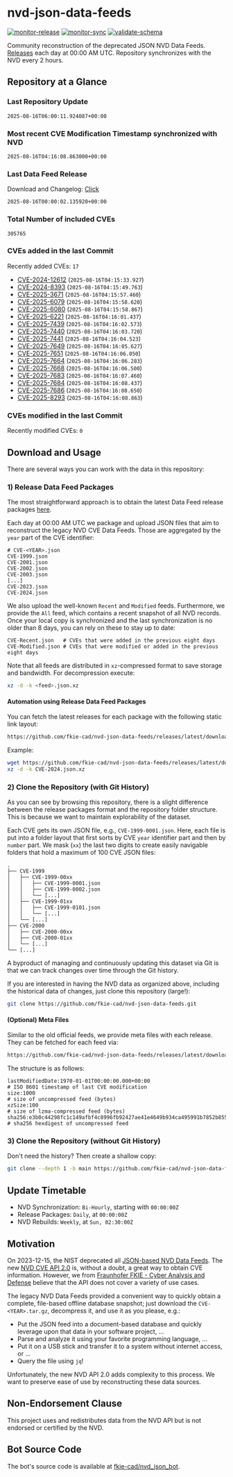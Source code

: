 # nvd-json-data-feeds

[![monitor-release](https://github.com/fkie-cad/nvd-json-data-feeds/actions/workflows/monitor_release.yml/badge.svg)](https://github.com/fkie-cad/nvd-json-data-feeds/actions/workflows/monitor_release.yml)
[![monitor-sync](https://github.com/fkie-cad/nvd-json-data-feeds/actions/workflows/monitor_sync.yml/badge.svg)](https://github.com/fkie-cad/nvd-json-data-feeds/actions/workflows/monitor_sync.yml)
[![validate-schema](https://github.com/fkie-cad/nvd-json-data-feeds/actions/workflows/validate_schema.yml/badge.svg)](https://github.com/fkie-cad/nvd-json-data-feeds/actions/workflows/validate_schema.yml)

Community reconstruction of the deprecated JSON NVD Data Feeds.
[Releases](https://github.com/fkie-cad/nvd-json-data-feeds/releases/latest) each day at 00:00 AM UTC.
Repository synchronizes with the NVD every 2 hours.

## Repository at a Glance

### Last Repository Update

```plain
2025-08-16T06:00:11.924087+00:00
```

### Most recent CVE Modification Timestamp synchronized with NVD

```plain
2025-08-16T04:16:08.863000+00:00
```

### Last Data Feed Release

Download and Changelog: [Click](https://github.com/fkie-cad/nvd-json-data-feeds/releases/latest)

```plain
2025-08-16T00:00:02.135920+00:00
```

### Total Number of included CVEs

```plain
305765
```

### CVEs added in the last Commit

Recently added CVEs: `17`

- [CVE-2024-12612](CVE-2024/CVE-2024-126xx/CVE-2024-12612.json) (`2025-08-16T04:15:33.927`)
- [CVE-2024-8393](CVE-2024/CVE-2024-83xx/CVE-2024-8393.json) (`2025-08-16T04:15:49.763`)
- [CVE-2025-3671](CVE-2025/CVE-2025-36xx/CVE-2025-3671.json) (`2025-08-16T04:15:57.460`)
- [CVE-2025-6079](CVE-2025/CVE-2025-60xx/CVE-2025-6079.json) (`2025-08-16T04:15:58.620`)
- [CVE-2025-6080](CVE-2025/CVE-2025-60xx/CVE-2025-6080.json) (`2025-08-16T04:15:58.867`)
- [CVE-2025-6221](CVE-2025/CVE-2025-62xx/CVE-2025-6221.json) (`2025-08-16T04:16:01.437`)
- [CVE-2025-7439](CVE-2025/CVE-2025-74xx/CVE-2025-7439.json) (`2025-08-16T04:16:02.573`)
- [CVE-2025-7440](CVE-2025/CVE-2025-74xx/CVE-2025-7440.json) (`2025-08-16T04:16:03.720`)
- [CVE-2025-7441](CVE-2025/CVE-2025-74xx/CVE-2025-7441.json) (`2025-08-16T04:16:04.523`)
- [CVE-2025-7649](CVE-2025/CVE-2025-76xx/CVE-2025-7649.json) (`2025-08-16T04:16:05.627`)
- [CVE-2025-7651](CVE-2025/CVE-2025-76xx/CVE-2025-7651.json) (`2025-08-16T04:16:06.050`)
- [CVE-2025-7664](CVE-2025/CVE-2025-76xx/CVE-2025-7664.json) (`2025-08-16T04:16:06.283`)
- [CVE-2025-7668](CVE-2025/CVE-2025-76xx/CVE-2025-7668.json) (`2025-08-16T04:16:06.500`)
- [CVE-2025-7683](CVE-2025/CVE-2025-76xx/CVE-2025-7683.json) (`2025-08-16T04:16:07.460`)
- [CVE-2025-7684](CVE-2025/CVE-2025-76xx/CVE-2025-7684.json) (`2025-08-16T04:16:08.437`)
- [CVE-2025-7686](CVE-2025/CVE-2025-76xx/CVE-2025-7686.json) (`2025-08-16T04:16:08.650`)
- [CVE-2025-8293](CVE-2025/CVE-2025-82xx/CVE-2025-8293.json) (`2025-08-16T04:16:08.863`)


### CVEs modified in the last Commit

Recently modified CVEs: `0`



## Download and Usage

There are several ways you can work with the data in this repository:

### 1) Release Data Feed Packages

The most straightforward approach is to obtain the latest Data Feed release packages [here](https://github.com/fkie-cad/nvd-json-data-feeds/releases/latest).

Each day at 00:00 AM UTC we package and upload JSON files that aim to reconstruct the legacy NVD CVE Data Feeds.
Those are aggregated by the `year` part of the CVE identifier:

```
# CVE-<YEAR>.json
CVE-1999.json
CVE-2001.json
CVE-2002.json
CVE-2003.json
[...]
CVE-2023.json
CVE-2024.json
```

We also upload the well-known `Recent` and `Modified` feeds.
Furthermore, we provide the `All` feed, which contains a recent snapshot of all NVD records.
Once your local copy is synchronized and the last synchronization is no older than 8 days, you can rely on these to stay up to date:

```plain
CVE-Recent.json   # CVEs that were added in the previous eight days
CVE-Modified.json # CVEs that were modified or added in the previous eight days
```

Note that all feeds are distributed in `xz`-compressed format to save storage and bandwidth.
For decompression execute:

```sh
xz -d -k <feed>.json.xz
```

#### Automation using Release Data Feed Packages

You can fetch the latest releases for each package with the following static link layout:

```sh
https://github.com/fkie-cad/nvd-json-data-feeds/releases/latest/download/CVE-<YEAR>.json.xz
```

Example:

```sh
wget https://github.com/fkie-cad/nvd-json-data-feeds/releases/latest/download/CVE-2024.json.xz
xz -d -k CVE-2024.json.xz
```

### 2) Clone the Repository (with Git History)

As you can see by browsing this repository, there is a slight difference between the release packages format and the repository folder structure.
This is because we want to maintain explorability of the dataset.

Each CVE gets its own JSON file, e.g., `CVE-1999-0001.json`.
Here, each file is put into a folder layout that first sorts by CVE `year` identifier part and then by `number` part.
We mask (`xx`) the last two digits to create easily navigable folders that hold a maximum of 100 CVE JSON files:

```plain
.
├── CVE-1999
│   ├── CVE-1999-00xx
│   │   ├── CVE-1999-0001.json
│   │   ├── CVE-1999-0002.json
│   │   └── [...]
│   ├── CVE-1999-01xx
│   │   ├── CVE-1999-0101.json
│   │   └── [...]
│   └── [...]
├── CVE-2000
│   ├── CVE-2000-00xx
│   ├── CVE-2000-01xx
│   └── [...]
└── [...]
```

A byproduct of managing and continuously updating this dataset via Git is that we can track changes over time through the Git history.

If you are interested in having the NVD data as organized above, including the historical data of changes, just clone this repository (large!):

```sh
git clone https://github.com/fkie-cad/nvd-json-data-feeds.git
```

#### (Optional) Meta Files

Similar to the old official feeds, we provide meta files with each release. They can be fetched for each feed via:

```sh
https://github.com/fkie-cad/nvd-json-data-feeds/releases/latest/download/CVE-<YEAR>.meta
```

The structure is as follows:

```plain
lastModifiedDate:1970-01-01T00:00:00.000+00:00                          # ISO 8601 timestamp of last CVE modification
size:1000                                                               # size of uncompressed feed (bytes)
xzSize:100                                                              # size of lzma-compressed feed (bytes)
sha256:e3b0c44298fc1c149afbf4c8996fb92427ae41e4649b934ca495991b7852b855 # sha256 hexdigest of uncompressed feed
```

### 3) Clone the Repository (without Git History)

Don't need the history? Then create a shallow copy:

```sh
git clone --depth 1 -b main https://github.com/fkie-cad/nvd-json-data-feeds.git
```


## Update Timetable

* NVD Synchronization: `Bi-Hourly`, starting with `00:00:00Z`
* Release Packages: `Daily`, at `00:00:00Z`
* NVD Rebuilds: `Weekly`, at `Sun, 02:30:00Z`


## Motivation

On 2023-12-15, the NIST deprecated all [JSON-based NVD Data Feeds](https://nvd.nist.gov/vuln/data-feeds#divRetirementBanner-1).
The new [NVD CVE API 2.0](https://nvd.nist.gov/developers/vulnerabilities) is, without a doubt, a great way to obtain CVE information.
However, we from [Fraunhofer FKIE - Cyber Analysis and Defense](https://www.fkie.fraunhofer.de/en/departments/cad.html) believe that the API does not cover a variety of use cases.

The legacy NVD Data Feeds provided a convenient way to quickly obtain a complete, file-based offline database snapshot; just download the `CVE-<YEAR>.tar.gz`, decompress it, and use it as you please, e.g.:

- Put the JSON feed into a document-based database and quickly leverage upon that data in your software project, ...
- Parse and analyze it using your favorite programming language, ...
- Put it on a USB stick and transfer it to a system without internet access, or ...
- Query the file using `jq`!

Unfortunately, the new NVD API 2.0 adds complexity to this process.
We want to preserve ease of use by reconstructing these data sources.

## Non-Endorsement Clause

This project uses and redistributes data from the NVD API but is not endorsed or certified by the NVD.

## Bot Source Code

The bot's source code is available at [fkie-cad/nvd\_json\_bot](https://github.com/fkie-cad/nvd_json_bot).